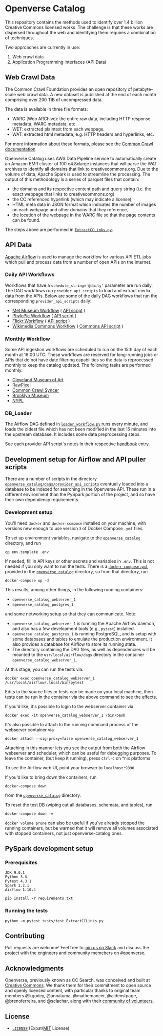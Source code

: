 # Openverse Catalog

This repository contains the methods used to identify over 1.4 billion Creative
Commons licensed works. The challenge is that these works are dispersed
throughout the web and identifying them requires a combination of techniques.

Two approaches are currently in use:

1. Web crawl data
2. Application Programming Interfaces (API Data)

## Web Crawl Data

The Common Crawl Foundation provides an open repository of petabyte-scale web
crawl data. A new dataset is published at the end of each month comprising over
200 TiB of uncompressed data.

The data is available in three file formats:

- WARC (Web ARChive): the entire raw data, including HTTP response metadata,
  WARC metadata, etc.
- WET: extracted plaintext from each webpage.
- WAT: extracted html metadata, e.g. HTTP headers and hyperlinks, etc.

For more information about these formats, please see the
[Common Crawl documentation][ccrawl_doc].

Openverse Catalog uses AWS Data Pipeline service to automatically create an Amazon EMR
cluster of 100 c4.8xlarge instances that will parse the WAT archives to identify
all domains that link to creativecommons.org. Due to the volume of data, Apache
Spark is used to streamline the processing. The output of this methodology is a
series of parquet files that contain:

- the domains and its respective content path and query string (i.e. the exact
  webpage that links to creativecommons.org)
- the CC referenced hyperlink (which may indicate a license),
- HTML meta data in JSON format which indicates the number of images on each
  webpage and other domains that they reference,
- the location of the webpage in the WARC file so that the page contents can be
  found.

The steps above are performed in [`ExtractCCLinks.py`][ex_cc_links].

[ccrawl_doc]: https://commoncrawl.org/the-data/get-started/
[ex_cc_links]: archive/ExtractCCLinks.py

## API Data

[Apache Airflow](https://airflow.apache.org/) is used to manage the workflow for
various API ETL jobs which pull and process data from a number of open APIs on
the internet.

### Daily API Workflows

Workflows that have a `schedule_string='@daily'` parameter are run daily. The DAG 
workflows run `provider_api_scripts` to load and extract media data from the APIs. 
Below are some of the daily DAG workflows that run the corresponding `provider_api_scripts` 
daily:

- [Met Museum Workflow](openverse_catalog/dags/metropolitan_museum_workflow.py)
  ( [API script](openverse_catalog/dags/provider_api_scripts/metropolitan_museum_of_art.py) )
- [PhyloPic Workflow](openverse_catalog/dags/phylopic_workflow.py)
  ( [API script](openverse_catalog/dags/provider_api_scripts/phylopic.py) )
- [Flickr Workflow](openverse_catalog/dags/flickr_workflow.py)
  ( [API script](openverse_catalog/dags/provider_api_scripts/flickr.py) )
- [Wikimedia Commons Workflow](openverse_catalog/dags/wikimedia_workflow.py)
  ( [Commons API script](openverse_catalog/dags/provider_api_scripts/wikimedia_commons.py) )

### Monthly Workflow

Some API ingestion workflows are scheduled to run on the 15th day of each 
month at 16:00 UTC. These workflows are reserved for long-running jobs or
APIs that do not have date filtering capabilities so the data is reprocessed 
monthly to keep the catalog updated. The following tasks are performed monthly:

- [Cleveland Museum of Art](openverse_catalog/dags/provider_api_scripts/cleveland_museum_of_art.py)
- [RawPixel](openverse_catalog/dags/provider_api_scripts/raw_pixel.py)
- [Common Crawl Syncer](openverse_catalog/dags/commoncrawl_scripts/commoncrawl_s3_syncer/SyncImageProviders.py)
- [Brooklyn Museum](openverse_catalog/dags/provider_api_scripts/brooklyn_museum.py)
- [NYPL](openverse_catalog/dags/provider_api_scripts/nypl.py)

### DB_Loader

The Airflow DAG defined in [`loader_workflow.py`][db_loader] runs every minute,
and loads the oldest file which has not been modified in the last 15 minutes
into the upstream database. It includes some data preprocessing steps.

[db_loader]: openverse_catalog/dags/loader_workflow.py

See each provider API script's notes in their respective [handbook][ov-handbook] entry.

[ov-handbook]: https://make.wordpress.org/openverse/handbook/openverse-handbook/

## Development setup for Airflow and API puller scripts

There are a number of scripts in the directory
[`openverse_catalog/dags/provider_api_scripts`][api_scripts] eventually
loaded into a database to be indexed for searching in the Openverse API. These run in a
different environment than the PySpark portion of the project, and so have their
own dependency requirements.

[api_scripts]: openverse_catalog/dags/provider_api_scripts

### Development setup

You'll need `docker` and `docker-compose` installed on your machine, with
versions new enough to use version `3` of Docker Compose `.yml` files.

To set up environment variables, navigate to the
[`openverse_catalog`][cc_airflow] directory, and run

```shell
cp env.template .env
```

If needed, fill in API keys or other secrets and variables in `.env`. This is
not needed if you only want to run the tests. There is a
[`docker-compose.yml`][dockercompose] provided in the
[`openverse_catalog`][cc_airflow] directory, so from that directory, run

```shell
docker-compose up -d
```

This results, among other things, in the following running containers:

- `openverse_catalog_webserver_1`
- `openverse_catalog_postgres_1`

and some networking setup so that they can communicate. Note:

- `openverse_catalog_webserver_1` is running the Apache Airflow daemon, and also
  has a few development tools (e.g., `pytest`) installed.
- `openverse_catalog_postgres_1` is running PostgreSQL, and is setup with some
  databases and tables to emulate the production environment. It also provides a
  database for Airflow to store its running state.
- The directory containing the DAG files, as well as dependencies will be
  mounted to the `usr/local/airflow/dags` directory in the container
  `openverse_catalog_webserver_1`.

At this stage, you can run the tests via:

```shell
docker exec openverse_catalog_webserver_1 /usr/local/airflow/.local/bin/pytest
```

Edits to the source files or tests can be made on your local machine, then tests
can be run in the container via the above command to see the effects.

If you'd like, it's possible to login to the webserver container via

```shell
docker exec -it openverse_catalog_webserver_1 /bin/bash
```

It's also possible to attach to the running command process of the webserver
container via

```shell
docker attach --sig-proxy=false openverse_catalog_webserver_1
```

Attaching in this manner lets you see the output from both the Airflow webserver
and scheduler, which can be useful for debugging purposes. To leave the
container, (but keep it running), press `Ctrl-C` on \*nix platforms

To see the Airflow web UI, point your browser to `localhost:9090`.

If you'd like to bring down the containers, run

```shell
docker-compose down
```

from the [`openverse_catalog`][cc_airflow] directory.

To reset the test DB (wiping out all databases, schemata, and tables), run

```shell
docker-compose down -v
```

`docker volume prune` can also be useful if you've already stopped the running containers, but be warned that it will remove all volumes associated with stopped containers, not just openverse-catalog ones.

[dockercompose]: openverse_catalog/docker-compose.yml
[cc_airflow]: openverse_catalog/

## PySpark development setup

### Prerequisites

```
JDK 9.0.1
Python 3.6
Pytest 4.3.1
Spark 2.2.1
Airflow 1.10.4

pip install -r requirements.txt
```

### Running the tests

```
python -m pytest tests/test_ExtractCCLinks.py
```

## Contributing

Pull requests are welcome! Feel free to [join us on Slack][wp_slack] and discuss the
project with the engineers and community memebers on #openverse.

## Acknowledgments

Openverse, previously known as CC Search, was conceived and built at
[Creative Commons][cc]. We thank them for their commitment to open source and openly
licensed content, with particular thanks to original team members @kgodey, @annatuma,
@mathemancer, @aldenstpage, @brenoferreira, and @sclachar, along with their
[community of volunteers][cc_community].

## License

- [`LICENSE`](LICENSE) (Expat/[MIT][mit] License)

[mit]: http://www.opensource.org/licenses/MIT "The MIT License | Open Source Initiative"
[wp_slack]: https://make.wordpress.org/chat/
[cc]: https://creativecommons.org
[cc_community]: https://opensource.creativecommons.org/community/community-team/
